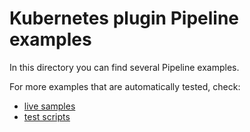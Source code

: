 # Kubernetes plugin Pipeline examples

In this directory you can find several Pipeline examples.

For more examples that are automatically tested, check:

* [live samples](../src/main/resources/org/csanchez/jenkins/plugins/kubernetes/pipeline/samples)
* [test scripts](../src/test/resources/org/csanchez/jenkins/plugins/kubernetes/pipeline)

